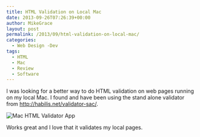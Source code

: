 ```yaml
---
title: HTML Validation on Local Mac
date: 2013-09-26T07:26:39+00:00
author: MikeGrace
layout: post
permalink: /2013/09/html-validation-on-local-mac/
categories:
  - Web Design -Dev
tags:
  - HTML
  - Mac
  - Review
  - Software
---
```

I was looking for a better way to do HTML validation on web pages running on my local Mac. I found and have been using the stand alone validator from <http://habilis.net/validator-sac/>.

![Mac HTML Validator App](http://mikegrace.s3.amazonaws.com/geek-blog/html-validation/validator-SAC.jpg)

Works great and I love that it validates my local pages.